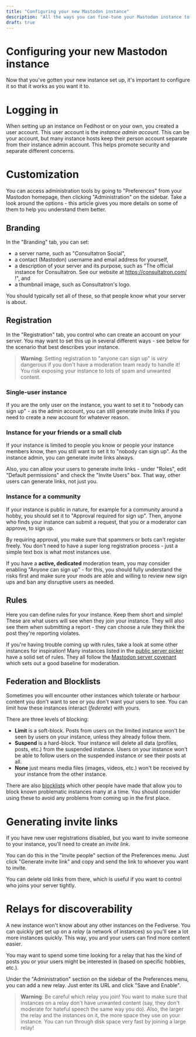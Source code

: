 ```yaml
---
title: "Configuring your new Mastodon instance"
description: "All the ways you can fine-tune your Mastodon instance to meet your needs"
draft: true
---
```

Configuring your new Mastodon instance
===

Now that you've gotten your new instance set up, it's important to
configure it so that it works as you want it to.

# Logging in

When setting up an instance on Fedihost or on your own, you created a user
account.
This user account is the *instance admin account*.
This can be your account, but many instance hosts keep their person account
separate from their instance admin account. This helps promote security and
separate different concerns.

# Customization

You can access administration tools by going to "Preferences" from your
Mastodon homepage, then clicking "Administration" on the sidebar. Take a
look around the options - this article gives you more details on some of
them to help you understand them better.

## Branding

In the "Branding" tab, you can set:
* a server name, such as "Consultatron Social",
* a contact (Mastodon) username and email address for yourself,
* a description of your server and its purpose, such as
  "The official instance for Consultatron. See our website at
  https://consultatron.com/ !", and
* a thumbnail image, such as Consultatron's logo.

You should typically set all of these, so that people know what your server
is about.

## Registration

In the "Registration" tab, you control who can create an account on your
server. You may want to set this up in several different ways - see below
for the scenario that best describes your instance.

> **Warning**: Setting registration to "anyone can sign up" is *very*
> dangerous if you don't have a moderation team ready to handle it! You
> risk exposing your instance to lots of spam and unwanted content.

### Single-user instance

If you are the only user on the instance, you want to set it to "nobody can
sign up" - as the admin account, you can still generate invite links if you
need to create a new account for whatever reason.

### Instance for your friends or a small club

If your instance is limited to people you know or people your instance
members know, then you still want to set it to "nobody can sign up". As the
instance admin, you can generate invite links always.

Also, you can allow your users to generate invite links - under "Roles",
edit "Default permissions" and check the "Invite Users" box. That way, other
users can generate links, not just you.

### Instance for a community

If your instance is public in nature, for example for a community around a
hobby, you should set it to "Approval required for sign up". Then, anyone
who finds your instance can submit a request, that you or a moderator can
approve, to sign up.

By requiring approval, you make sure that spammers or bots can't register
freely. You don't need to have a super long registration process - just a
simple text box is what most instances use.

If you have a **active, dedicated** moderation team, you may consider
enabling "Anyone can sign up" - for this, you should fully understand the
risks first and make sure your mods are able and willing to review new
sign ups and ban any disruptive users as needed.

<!-- Not including details on discovery bc that's a bit self explanatory -->

## Rules

Here you can define rules for your instance. Keep them short and simple!
These are what users will see when they join your instance. They will also
see them when submitting a report - they can choose a rule they think the
post they're reporting violates.

If you're having trouble coming up with rules, take a look at some other
instances for inspiration! Many instances listed in the [public server
picker](https://joinmastodon.org/servers) have a solid set of rules. They
all follow the [Mastodon server covenant](https://joinmastodon.org/covenant)
which sets out a good baseline for moderation.

## Federation and Blocklists

Sometimes you will encounter other instances which tolerate or harbour content
you don't want to see or you don't want your users to see. You can limit how
these instances interact (*federate*) with yours.

There are three levels of blocking:
* **Limit** is a soft-block. Posts from users on the limited instance won't
  be seen by users on your instance, unless they already follow them.
* **Suspend** is a hard-block. Your instance will delete all data (profiles,
  posts, etc.) from the suspended instance. Users on your instance won't be
  able to follow users on the suspended instance or see their posts at all.
* **None** just means media files (images, videos, etc.) won't be received
  by your instance from the other instance.

There are also [blocklists](/articles/mastodon/creating/blocklists) which
other people have made that allow you to block known problematic instances
many at a time. You should consider using these to avoid any problems from
coming up in the first place.

# Generating invite links

If you have new user registrations disabled, but you want to invite someone
to your instance, you'll need to create an *invite link*.

You can do this in the "Invite people" section of the Preferences menu. Just
click "Generate invite link" and copy and send the link to whoever you want
to invite.

You can delete old links from there, which is useful if you want to control
who joins your server tightly.


# Relays for discoverability

A new instance won't know about any other instances on the Fediverse. You can
quickly get set up on a *relay* (a network of instances) so you'll see a lot
more instances quickly. This way, you and your users can find more content
easier.

You may want to spend some time looking for a relay that has the kind of posts
you or your users might be interested in (based on specific hobbies, etc.).

Under the "Administration" section on the sidebar of the Preferences menu, you
can add a new relay. Just enter its URL and click "Save and Enable".

> **Warning**: Be careful which relay you join! You want to make sure that
> instances on a relay don't have unwanted content (say, they don't moderate
> for hateful speech the same way you do). Also, the larger the relay and the
> instances on it, the more space they use on your instance. You can run
> through disk space very fast by joining a large relay!
